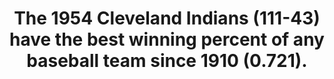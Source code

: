 ---
title:      
  - The 1954 Cleveland Indians (111-43) have the best winning percent of any baseball team since 1910 (0.721).
secondary:
  - The 1910 Pittsburgh Pirates (110-42) had a 0.724 winning percent.
reference:
---